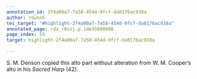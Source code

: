 ```yaml
---
annotation_id: 2f4a00a7-7a58-454d-9fcf-da8176ac938a
author: rdunn5
tei_target: "#highlight-2f4a00a7-7a58-454d-9fcf-da8176ac938a"
annotated_page: rdx_r8szj.p.idm35000608
page_index: 53
target: highlight-2f4a00a7-7a58-454d-9fcf-da8176ac938a

---
```

S. M. Denson copied this alto part without alteration from W. M. Cooper’s alto in his *Sacred Harp* (42).
